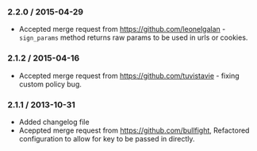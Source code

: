 ### 2.2.0 / 2015-04-29
* Accepted merge request from https://github.com/leonelgalan - `sign_params` method returns raw params to be used in urls or cookies.

### 2.1.2 / 2015-04-16
* Accepted merge request from https://github.com/tuvistavie - fixing custom policy bug.

### 2.1.1 / 2013-10-31
* Added changelog file
* Aceppted merge request from https://github.com/bullfight, Refactored configuration to allow for key to be passed in directly.
